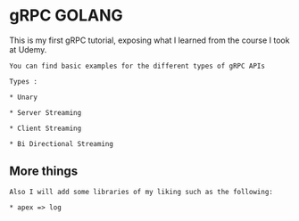 # gRPC GOLANG

   This is my first gRPC tutorial, exposing what I learned from the course I took at Udemy.

    You can find basic examples for the different types of gRPC APIs 
    
    Types :

    * Unary

    * Server Streaming

    * Client Streaming 

    * Bi Directional Streaming 

## More things

    Also I will add some libraries of my liking such as the following:
 
    * apex => log